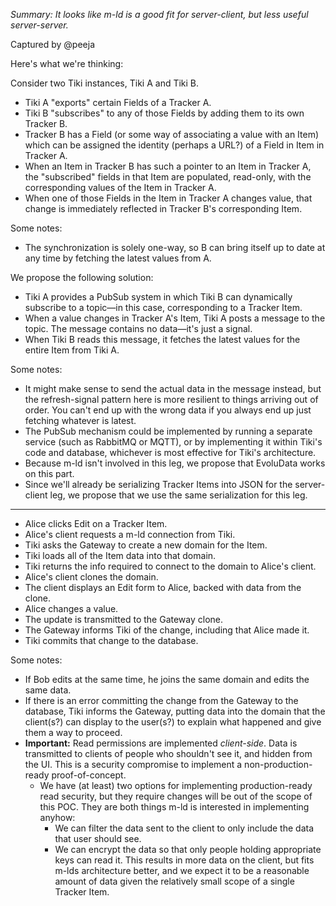 _Summary: It looks like m-ld is a good fit for server-client, but less useful server-server._

Captured by @peeja

Here's what we're thinking:

Consider two Tiki instances, Tiki A and Tiki B.

* Tiki A "exports" certain Fields of a Tracker A.
* Tiki B "subscribes" to any of those Fields by adding them to its own Tracker B.
* Tracker B has a Field (or some way of associating a value with an Item) which can be assigned the identity (perhaps a URL?) of a Field in Item in Tracker A.
* When an Item in Tracker B has such a pointer to an Item in Tracker A, the "subscribed" fields in that Item are populated, read-only, with the corresponding values of the Item in Tracker A.
* When one of those Fields in the Item in Tracker A changes value, that change is immediately reflected in Tracker B's corresponding Item.

Some notes:

* The synchronization is solely one-way, so B can bring itself up to date at any time by fetching the latest values from A.

We propose the following solution:

* Tiki A provides a PubSub system in which Tiki B can dynamically subscribe to a topic—in this case, corresponding to a Tracker Item.
* When a value changes in Tracker A's Item, Tiki A posts a message to the topic. The message contains no data—it's just a signal.
* When Tiki B reads this message, it fetches the latest values for the entire Item from Tiki A.

Some notes:

* It might make sense to send the actual data in the message instead, but the refresh-signal pattern here is more resilient to things arriving out of order. You can't end up with the wrong data if you always end up just fetching whatever is latest.
* The PubSub mechanism could be implemented by running a separate service (such as RabbitMQ or MQTT), or by implementing it within Tiki's code and database, whichever is most effective for Tiki's architecture.
* Because m-ld isn't involved in this leg, we propose that EvoluData works on this part.
* Since we'll already be serializing Tracker Items into JSON for the server-client leg, we propose that we use the same serialization for this leg.

---

* Alice clicks Edit on a Tracker Item.
* Alice's client requests a m-ld connection from Tiki.
* Tiki asks the Gateway to create a new domain for the Item.
* Tiki loads all of the Item data into that domain.
* Tiki returns the info required to connect to the domain to Alice's client.
* Alice's client clones the domain.
* The client displays an Edit form to Alice, backed with data from the clone.
* Alice changes a value.
* The update is transmitted to the Gateway clone.
* The Gateway informs Tiki of the change, including that Alice made it.
* Tiki commits that change to the database.

Some notes:

* If Bob edits at the same time, he joins the same domain and edits the same data.
* If there is an error committing the change from the Gateway to the database, Tiki informs the Gateway, putting data into the domain that the client(s?) can display to the user(s?) to explain what happened and give them a way to proceed.
* **Important:** Read permissions are implemented *client-side*. Data is transmitted to clients of people who shouldn't see it, and hidden from the UI. This is a security compromise to implement a non-production-ready proof-of-concept.
    * We have (at least) two options for implementing production-ready read security, but they require changes will be out of the scope of this POC. They are both things m-ld is interested in implementing anyhow:
        * We can filter the data sent to the client to only include the data that user should see.
        * We can encrypt the data so that only people holding appropriate keys can read it. This results in more data on the client, but fits m-lds architecture better, and we expect it to be a reasonable amount of data given the relatively small scope of a single Tracker Item.